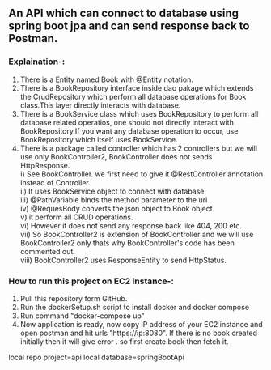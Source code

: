 ## An API which can connect to database using spring boot jpa and can send response back to Postman.  

### Explaination-:  
1) There is a Entity named Book with @Entity notation.
2) There is a BookRepository interface inside dao pakage which extends the CrudRepository which perform all database operations for Book class.This layer directly interacts with database.
3) There is a BookService class which uses BookRepository to perform all database related operatios, one should not directly interact with BookRepository.If you want any database operation to occur, use BookRepository
  which itself uses BookService.
4) There is a package called controller which has 2 controllers but we will use only BookController2, BookController does not sends HttpResponse.  
  i) See BookController. we first need to give it @RestController annotation instead of Controller.  
  ii) It uses BookService object to connect with database  
  iii) @PathVariable binds the method parameter to the uri  
  iv) @RequesBody converts the json object to Book object  
  v) it perform all CRUD operations.  
  vi) However it does not send any response back like 404, 200 etc.  
  vii) So BookController2 is extension of BookController and we will use BookController2 only thats why BookController's code has been commented out.  
  viii) BookController2 uses ResponseEntity to send HttpStatus.  

### How to run this project on EC2 Instance-:
1) Pull this repository form GitHub.
2) Run the dockerSetup.sh script to install docker and docker compose
3) Run command "docker-compose up"
4) Now application is ready, now copy IP address of your EC2 instance and open postman and hit urls "https://ip:8080". If there is no book created initially then it will give error . so first create book then fetch it.




  local repo project=api
  local database=springBootApi
